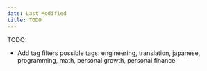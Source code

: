 ```yaml
---
date: Last Modified
title: TODO
---
```

TODO:
- Add tag filters
possible tags: engineering, translation, japanese, programming, math, personal growth, personal finance